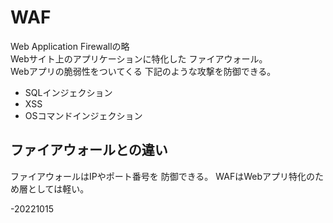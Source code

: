 # WAF
Web Application Firewallの略  
Webサイト上のアプリケーションに特化した
ファイアウォール。  
Webアプリの脆弱性をついてくる
下記のような攻撃を防御できる。
* SQLインジェクション
* XSS
* OSコマンドインジェクション

## ファイアウォールとの違い
ファイアウォールはIPやポート番号を
防御できる。
WAFはWebアプリ特化のため層としては軽い。  

-20221015